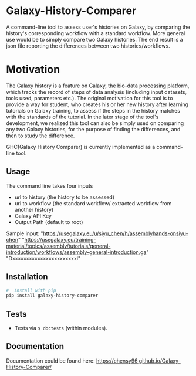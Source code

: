 # Galaxy-History-Comparer

A command-line tool to assess user's histories on Galaxy, by comparing the history's corresponding workflow with a standard workflow. 
More general use would be to simply compare two Galaxy histories.
The end result is a json file reporting the differences between two histories/workflows.

# Motivation
The Galaxy history is a feature on Galaxy, the bio-data processing platform, which tracks the record of steps of data
analysis (including input datasets, tools used, parameters etc.). The original motivation for this tool is to provide a 
way for student, who creates his or her new history after learning tutorials on Galaxy training, to assess if the steps
in the history matches with the standards of the tutorial. In the later stage of the tool's development, we realized this
tool can also be simply used on comparing any two Galaxy histories, for the purpose of finding the differences, and then
to study the difference. 
 
GHC(Galaxy History Comparer) is currently implemented as a command-line tool.

Usage
-----
The command line takes four inputs
- url to history (the history to be assessed)
- url to workflow (the standard workflow/ extracted workflow from another history)
- Galaxy API Key
- Output Path (default to root)

Sample input: "https://usegalaxy.eu/u/siyu_chen/h/assemblyhands-onsiyu-chen" 
"https://usegalaxy.eu/training-material/topics/assembly/tutorials/general-introduction/workflows/assembly-general-introduction.ga" 
"Dxxxxxxxxxxxxxxxxxxxxxxxl"

Installation
-----

```bash
#  Install with pip
pip install galaxy-history-comparer
```

Tests
-----

-   Tests via `$ doctests` (within modules).


Documentation
--------------
Documentation could be found here: https://chensy96.github.io/Galaxy-History-Comparer/

